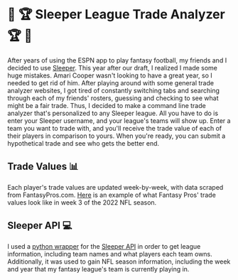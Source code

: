# :football: :trophy: Sleeper League Trade Analyzer :trophy: :football:
After years of using the ESPN app to play fantasy football, my friends and I decided to use [Sleeper](https://sleeper.com). This year after our draft, I realized I made some huge mistakes.  Amari Cooper wasn't looking to have a great year, so I needed to get rid of him. After playing around with some general trade analyzer websites, I got tired of constantly switching tabs and searching through each of my friends' rosters, guessing and checking to see what might be a fair trade. Thus, I decided to make a command line trade analyzer that's personalized to any Sleeper league. All you have to do is enter your Sleeper username, and your league's teams will show up. Enter a team you want to trade with, and you'll receive the trade value of each of their players in comparison to yours. When you're ready, you can submit a hypothetical trade and see who gets the better end. 

## Trade Values :bar_chart:
Each player's trade values are updated week-by-week, with data scraped from FantasyPros.com. [Here](https://www.fantasypros.com/2022/09/fantasy-football-trade-value-chart-week-3-2022/) is an example of what Fantasy Pros' trade values look like in week 3 of the 2022 NFL season.

## Sleeper API :computer:
I used a [python wrapper](https://github.com/SwapnikKatkoori/sleeper-api-wrapper) for the [Sleeper API](https://docs.sleeper.app/#introduction) in order to get league information, including team names and what players each team owns. Additionally, it was used to gain NFL season information, including the week and year that my fantasy league's team is currently playing in.
